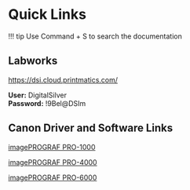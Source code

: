# Quick Links

!!! tip
    Use Command + S to search the documentation


## Labworks

<https://dsi.cloud.printmatics.com/>

**User:** DigitalSilver  
**Password:** !9Bel@DSIm


## Canon Driver and Software Links

[imagePROGRAF PRO-1000](https://www.usa.canon.com/internet/portal/us/home/support/details/professional-large-format-printers/professional-photo-fine-art/imageprograf-pro-1000/imageprograf-pro-1000#drivers_downloads_tab)

[imagePROGRAF PRO-4000](https://www.usa.canon.com/internet/portal/us/home/support/details/professional-large-format-printers/professional-photo-fine-art/imageprograf-pro-4000/imageprograf-pro-4000?subtab=downloads-software)

[imagePROGRAF PRO-6000](https://www.usa.canon.com/internet/portal/us/home/support/details/professional-large-format-printers/professional-photo-fine-art/imageprograf-pro-6000/imageprograf-pro-6000?subtab=downloads-software)
